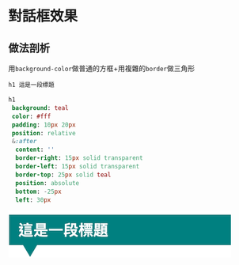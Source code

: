 # 對話框效果

## 做法剖析

用`background-color`做普通的方框+用複雜的`border`做三角形

```pug
h1 這是一段標題
```

```sass
h1
 background: teal
 color: #fff
 padding: 10px 20px
 position: relative
 &:after
  content: ''
  border-right: 15px solid transparent
  border-left: 15px solid transparent
  border-top: 25px solid teal
  position: absolute
  bottom: -25px
  left: 30px
```

![](https://raw.githubusercontent.com/ianchen0419/notes/master/img/對話框效果/01.png)